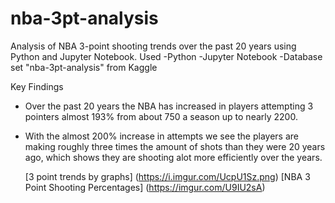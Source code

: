 # nba-3pt-analysis
Analysis of NBA 3-point shooting trends over the past 20 years using Python and Jupyter Notebook.
Used
-Python
-Jupyter Notebook
-Database set "nba-3pt-analysis" from Kaggle

Key Findings
- Over the past 20 years the NBA has increased in players attempting 3 pointers almost 193% from about 750 a season up to nearly 2200.
- With the almost 200% increase in attempts we see the players are making roughly three times the amount of shots than they were 20 years ago, which shows they are shooting alot more efficiently over the years.

  [3 point trends by graphs] (https://i.imgur.com/UcpU1Sz.png)
  [NBA 3 Point Shooting Percentages] (https://imgur.com/U9IU2sA)
